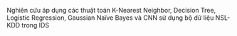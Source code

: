 Nghiên cứu áp dụng các thuật toán K-Nearest Neighbor, Decision Tree, Logistic Regression, Gaussian Naïve Bayes và CNN sử dụng bộ dữ liệu NSL-KDD trong IDS
